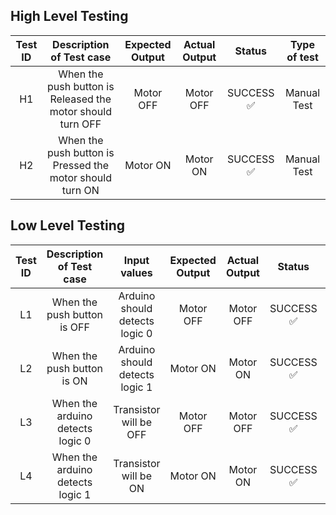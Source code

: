 ## High Level Testing

| Test ID | Description of Test case |  Expected Output | Actual Output | Status | Type of test |
|:-----:|:--------------------------:|:-----------------:|:---------------:|:---------:|:-------:|
| H1  | When the push button is Released the motor should turn OFF | Motor OFF| Motor OFF |SUCCESS ✅| Manual Test|
| H2  | When the push button is Pressed the motor should turn ON | Motor ON | Motor ON | SUCCESS ✅ | Manual Test|


## Low Level Testing

| Test ID | Description of Test case | Input values | Expected Output | Actual Output | Status | Type of test |
|:-----:|:--------------------------:|:--------------:|:-----------------:|:---------------:|:---------:|:-------:|
| L1  | When the push button is OFF  |  Arduino should detects logic 0 | Motor OFF | Motor OFF |SUCCESS ✅ | Manual Test|
| L2  | When the push button is ON  |  Arduino should detects logic 1 | Motor ON | Motor ON |SUCCESS ✅ | Manual Test|
| L3  | When the arduino detects logic 0|  Transistor will be OFF| Motor OFF | Motor OFF | SUCCESS ✅ | Manual Test|
| L4  | When the arduino detects logic 1|  Transistor will be ON| Motor ON | Motor ON | SUCCESS ✅ | Manual Test|

